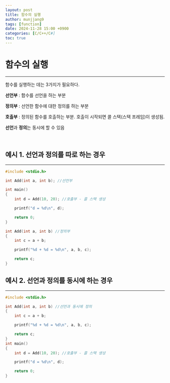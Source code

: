 ```yaml
---
layout: post
title: 함수의 실행
author: munjjang9
tags: [function]
date: 2024-11-28 15:00 +0900
categories: [C/C++/C#]
toc: true
---
```


# 함수의 실행
---
함수를 실행하는 데는 3가지가 필요하다.

**선언부** : 함수를 선언을 하는 부분

**정의부** : 선언한 함수에 대한 정의를 하는 부분

**호출부** : 정의된 함수를 호출하는 부분. 호출이 시작되면 콜 스택(스택 프레임)이 생성됨.

**선언**과 **정의**는 동시에 할 수 있음

<br>

## 예시 1. 선언과 정의를 따로 하는 경우
---
```c
#include <stdio.h>

int Add(int a, int b); //선언부

int main()
{
	int d = Add(10, 20); //호출부 - 콜 스택 생성

	printf("d = %d\n", d);

	return 0;
}

int Add(int a, int b) //정의부
{
	int c = a + b;

	printf("%d + %d = %d\n", a, b, c);

	return c;
}
```

## 예시 2. 선언과 정의를 동시에 하는 경우
---
```c
#include <stdio.h>

int Add(int a, int b) //선언과 동시에 정의
{
	int c = a + b;

	printf("%d + %d = %d\n", a, b, c);

	return c;
}
int main()
{
	int d = Add(10, 20); //호출부 - 콜 스택 생성

	printf("d = %d\n", d);

	return 0;
}
```